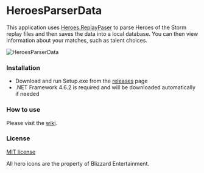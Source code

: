 # HeroesParserData
This application uses [Heroes.ReplayPaser](https://github.com/koliva8245/Heroes.ReplayParser) to parse Heroes of the Storm replay files and then saves the data into a local database.  You can then view information about your matches, such as talent choices.

![HeroesParserData](https://github.com/koliva8245/HeroesParserData/blob/master/HeroesParserData.PNG)

### Installation
- Download and run Setup.exe from the [releases](https://github.com/koliva8245/HeroesParserData/releases) page
- .NET Framework 4.6.2 is required and will be downloaded automatically if needed

### How to use
Please visit the [wiki](https://github.com/koliva8245/HeroesParserData/wiki).

### License
[MIT license](https://github.com/koliva8245/HeroesParserData/blob/master/LICENSE.txt)

All hero icons are the property of Blizzard Entertainment.

